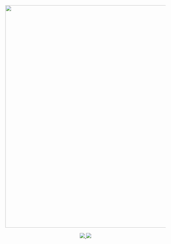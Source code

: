 <div  align="center">
  <a href="https://www.linkedin.com/in/nicolas-oliveira-mariano-81667992/"><img src="https://raw.githubusercontent.com/nicolas-oliveira/images/master/gists/cover.gif" width="700px"></img></a><br>
</div>
<br/>
<div align="center">
  <a href="mailto:nicolas.oliveira.ug@gmail.com">
      <img src="https://img.shields.io/badge/-nicolas.oliveira.ug@gmail.com-c14438?style=flat-square&logo=Gmail&logoColor=white&link=mailto:nicolas.oliveira.ug@gmail.com" ></img>
  </a>
  <a href="https://www.linkedin.com/in/nicolas-oliveira-mariano-81667992">
    <img src="https://img.shields.io/badge/-NicolasOliveira-blue?style=flat-square&logo=Linkedin&logoColor=white&link=https://www.linkedin.com/in/nicolas-oliveira-mariano-81667992" ></img>
  </a>
</div>
